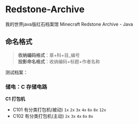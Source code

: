 # Redstone-Archive
我的世界java版红石档案馆 Minecraft Redstone Archive - Java


## 命名格式
> **收纳编码格式**：章+科+目_编号   
> **投影命名格式**：收纳编码+标题+作者名称

测试档案：

### 储电：C 存储电路
**C1 打包机**
- C101 有分类打包机(被动) `1x` `2x` `3x` `4x` `6x` `8x` `12x`
- C102 有分类打包机(主动) `2x` `3x` `4x` `6x` `8x`
